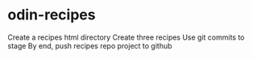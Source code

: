 # odin-recipes
Create a recipes html directory
Create three recipes
Use git commits to stage
By end, push recipes repo project to github